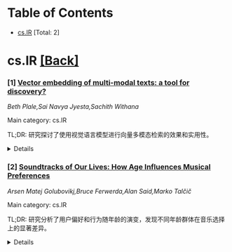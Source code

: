 <div id=toc></div>

# Table of Contents

- [cs.IR](#cs.IR) [Total: 2]


<div id='cs.IR'></div>

# cs.IR [[Back]](#toc)

### [1] [Vector embedding of multi-modal texts: a tool for discovery?](https://arxiv.org/abs/2509.08216)
*Beth Plale,Sai Navya Jyesta,Sachith Withana*

Main category: cs.IR

TL;DR: 研究探讨了使用视觉语言模型进行向量多模态检索的效果和实用性。


<details>
  <summary>Details</summary>
Motivation: 计算机科学文本富含叙述性内容和图示性材料（如图表、算法、图像和标注图解等），研究旨在探讨使用视觉语言模型（VLMs）的基于向量的多模态检索能否改善跨文本和图像内容的发现。

Method: 研究使用了3600多页主要来自计算机科学教科书的数字化页和一个视觉语言模型（VLM），生成了捕获文本和视觉语义的多向量表示。这些嵌入存储在一个向量数据库中，并使用75个自然语言查询进行检索性能比较。

Result: 我们发现余弦相似性最有效地检索语义和视觉相关的页。

Conclusion: 研究为数字图书馆中的发现设计提供了见解，并讨论了使用向量数据库和多模态嵌入进行信息检索的实用性。

Abstract: Computer science texts are particularly rich in both narrative content and
illustrative charts, algorithms, images, annotated diagrams, etc. This study
explores the extent to which vector-based multimodal retrieval, powered by
vision-language models (VLMs), can improve discovery across multi-modal (text
and images) content. Using over 3,600 digitized textbook pages largely from
computer science textbooks and a Vision Language Model (VLM), we generate
multi-vector representations capturing both textual and visual semantics. These
embeddings are stored in a vector database. We issue a benchmark of 75 natural
language queries and compare retrieval performance to ground truth and across
four similarity (distance) measures. The study is intended to expose both the
strengths and weakenesses of such an approach. We find that cosine similarity
most effectively retrieves semantically and visually relevant pages. We further
discuss the practicality of using a vector database and multi-modal embedding
for operational information retrieval. Our paper is intended to offer design
insights for discovery over digital libraries.
  Keywords: Vector embedding, multi-modal document retrieval, vector database
benchmark, digital library discovery

</details>


### [2] [Soundtracks of Our Lives: How Age Influences Musical Preferences](https://arxiv.org/abs/2509.08337)
*Arsen Matej Golubovikj,Bruce Ferwerda,Alan Said,Marko Talčič*

Main category: cs.IR

TL;DR: 研究分析了用户偏好和行为随年龄的演变，发现不同年龄群体在音乐选择上的显著差异。


<details>
  <summary>Details</summary>
Motivation: 探讨用户偏好和行为随时间的演变

Method: 使用LFM-2b数据集进行纵向研究

Result: 揭示年轻用户倾向于广泛听流行音乐，而年长用户的聆听习惯更为复杂和个性化

Conclusion: 研究结果为推荐系统领域的未来研究提供了新方向和指导。

Abstract: The majority of research in recommender systems, be it algorithmic
improvements, context-awareness, explainability, or other areas, evaluates
these systems on datasets that capture user interaction over a relatively
limited time span. However, recommender systems can very well be used
continuously for extended time. Similarly so, user behavior may evolve over
that extended time. Although media studies and psychology offer a wealth of
research on the evolution of user preferences and behavior as individuals age,
there has been scant research in this regard within the realm of user modeling
and recommender systems. In this study, we investigate the evolution of user
preferences and behavior using the LFM-2b dataset, which, to our knowledge, is
the only dataset that encompasses a sufficiently extensive time frame to permit
real longitudinal studies and includes age information about its users. We
identify specific usage and taste preferences directly related to the age of
the user, i.e., while younger users tend to listen broadly to contemporary
popular music, older users have more elaborate and personalized listening
habits. The findings yield important insights that open new directions for
research in recommender systems, providing guidance for future efforts.

</details>

